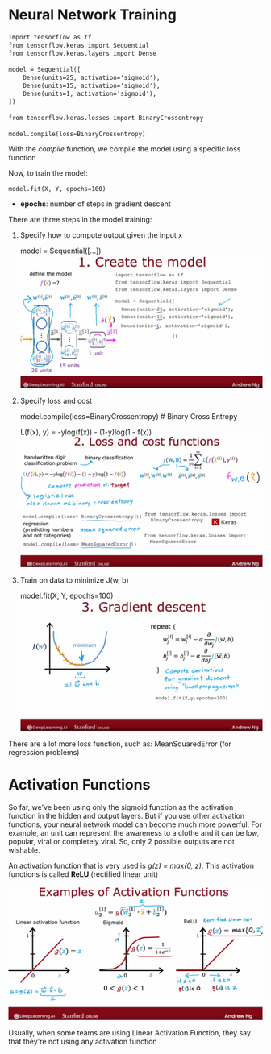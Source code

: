 # Neural Network Training

```
import tensorflow as tf
from tensorflow.keras import Sequential
from tensorflow.keras.layers import Dense

model = Sequential([
    Dense(units=25, activation='sigmoid'),
    Dense(units=15, activation='sigmoid'),
    Dense(units=1, activation='sigmoid'),
])

from tensorflow.keras.losses import BinaryCrossentropy

model.compile(loss=BinaryCrossentropy)
```

With the *compile* function, we compile the model using a specific loss function

Now, to train the model:

```
model.fit(X, Y, epochs=100)
```

* **epochs**: number of steps in gradient descent

There are three steps in the model training:

1. Specify how to compute output given the input x

    model = Sequential([...])
    ![create-the-model-step](/Machine%20Learning%20Specialization/Advanced%20Learning%20Algorithms/assets/module2/create_model_step.png)
2. Specify loss and cost

    model.compile(loss=BinaryCrossentropy) # Binary Cross Entropy

    L(f(x), y) = -ylog(f(x)) - (1-y)log(1 - f(x))
    ![loss-and-cost-functions-step](/Machine%20Learning%20Specialization/Advanced%20Learning%20Algorithms/assets/module2/cost_loss_functions_step.png)
3. Train on data to minimize J(w, b)
    
    model.fit(X, Y, epochs=100)
    ![gradient-descent-step](/Machine%20Learning%20Specialization/Advanced%20Learning%20Algorithms/assets/module2/gradient_descent_step.png)

There are a lot more loss function, such as: MeanSquaredError (for regression problems)


# Activation Functions

So far, we've been using only the sigmoid function as the activation function in the hidden and output layers. But if you use other activation functions, your neural network model can become much more powerful. For example, an unit can represent the awareness to a clothe and it can be low, popular, viral or completely viral. So, only 2 possible outputs are not wishable.

An activation function that is very used is *g(z) = max(0, z)*. This activation functions is called **ReLU** (rectified linear unit)

![common-activation-functions](/Machine%20Learning%20Specialization/Advanced%20Learning%20Algorithms/assets/module2/common_activation_functions.png)

Usually, when some teams are using Linear Activation Function, they say that they're not using any activation function